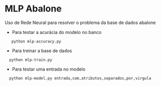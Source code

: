 # MLP Abalone
Uso de Rede Neural para resolver o problema da base de dados abalone

* Para testar a acurácia do modelo no banco
 
 ```shell
    python mlp-accuracy.py 
 ```
 
 * Para treinar a base de dados

```shell
  python mlp-train.py 
```
* Para testar uma entrada no modelo

```shell
  python mlp-model.py entrada,com,atributos,separados,por,virgula
```
